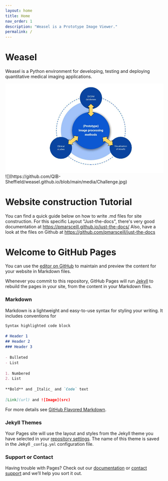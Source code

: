 ```yaml
---
layout: home
title: Home
nav_order: 1
description: "Weasel is a Prototype Image Viewer."
permalink: /
---
```

# Weasel

Weasel is a Python environment for developing, testing and deploying quantitative medical imaging applications. 

<img src="/media/Challenge.jpg" alt="Challenge">
![](https://github.com/QIB-Sheffield/weasel.github.io/blob/main/media/Challenge.jpg)

# Website construction Tutorial

You can find a quick guide below on how to write .md files for site construction.
For this specific Layout "Just-the-docs", there's very good documentation at https://pmarsceill.github.io/just-the-docs/
Also, have a look at the files on Github at https://github.com/pmarsceill/just-the-docs

# Welcome to GitHub Pages

You can use the [editor on GitHub](https://github.com/QIB-Sheffield/weasel.github.io/edit/gh-pages/index.md) to maintain and preview the content for your website in Markdown files.

Whenever you commit to this repository, GitHub Pages will run [Jekyll](https://jekyllrb.com/) to rebuild the pages in your site, from the content in your Markdown files.

### Markdown

Markdown is a lightweight and easy-to-use syntax for styling your writing. It includes conventions for

```markdown
Syntax highlighted code block

# Header 1
## Header 2
### Header 3

- Bulleted
- List

1. Numbered
2. List

**Bold** and _Italic_ and `Code` text

[Link](url) and ![Image](src)
```

For more details see [GitHub Flavored Markdown](https://guides.github.com/features/mastering-markdown/).

### Jekyll Themes

Your Pages site will use the layout and styles from the Jekyll theme you have selected in your [repository settings](https://github.com/QIB-Sheffield/weasel.github.io/settings). The name of this theme is saved in the Jekyll `_config.yml` configuration file.

### Support or Contact

Having trouble with Pages? Check out our [documentation](https://docs.github.com/categories/github-pages-basics/) or [contact support](https://github.com/contact) and we’ll help you sort it out.
